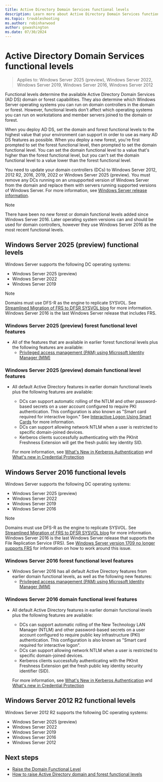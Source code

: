 ```yaml
---
title: Active Directory Domain Services functional levels
description: Learn more about Active Directory Domain Services functional levels in Windows Server
ms.topic: troubleshooting
ms.author: robinharwood
author: gswashington
ms.date: 07/30/2024
---
```

# Active Directory Domain Services functional levels

>Applies to: Windows Server 2025 (preview), Windows Server 2022, Windows Server 2019, Windows Server 2016, Windows Server 2012

Functional levels determine the available Active Directory Domain Services (AD DS) domain or forest capabilities. They also determine which Windows Server operating systems you can run on domain controllers in the domain or forest. However, functional levels don't affect which operating systems you can run on workstations and member servers joined to the domain or forest.

When you deploy AD DS, set the domain and forest functional levels to the highest value that your environment can support in order to use as many AD DS features as possible. When you deploy a new forest, you're first prompted to set the forest functional level, then prompted to set the domain functional level. You can set the domain functional level to a value that's higher than the forest functional level, but you can't set the domain functional level to a value lower than the forest functional level.

You need to update your domain controllers (DCs) to Windows Server 2012, 2012 R2, 2016, 2019, 2022 or Windows Server 2025 (preview). You must remove any DCs running on an unsupported version of Windows Server from the domain and replace them with servers running supported versions of Windows Server. For more information, see [Windows Server release information](/windows-server/get-started/windows-server-release-info).

> [!NOTE]
> There have been no new forest or domain functional levels added since Windows Server 2016. Later operating system versions can and should be used for domain controllers, however they use Windows Server 2016 as the most recent functional levels.

<!-- 2025 (preview) section is new -->

## Windows Server 2025 (preview) functional levels

<!-- Need to verify the following bullet list is accurate -->

Windows Server supports the following DC operating systems:

* Windows Server 2025 (preview)
* Windows Server 2022
* Windows Server 2019

> [!NOTE]
> Domains must use DFS-R as the engine to replicate SYSVOL. See [Streamlined Migration of FRS to DFSR SYSVOL blog](https://techcommunity.microsoft.com/t5/storage-at-microsoft/streamlined-migration-of-frs-to-dfsr-sysvol/ba-p/425405) for more information. Windows Server 2016 is the last Windows Server release that includes FRS.

### Windows Server 2025 (preview) forest functional level features

* All of the features that are available in earlier forest functional levels plus the following features are available:
   * [Privileged access management (PAM) using Microsoft Identity Manager (MIM)](../whats-new-active-directory-domain-services.md#privileged-access-management)

### Windows Server 2025 (preview) domain functional level features

* All default Active Directory features in earlier domain functional levels plus the following features are available:
   * DCs can support automatic rolling of the NTLM and other password-based secrets on a user account configured to require PKI authentication. This configuration is also known as "Smart card required for interactive logon." See [Interactive Logon Using Smart Cards](https://learn.microsoft.com/en-us/openspecs/windows_protocols/ms-pkca/53dd48a1-8325-4c0f-971f-d8c538d07f96) for more information.
   * DCs can support allowing network NTLM when a user is restricted to specific domain-joined devices.
   * Kerberos clients successfully authenticating with the PKInit Freshness Extension will get the fresh public key identity SID.

    For more information, see [What's New in Kerberos Authentication](../../get-started/whats-new-in-windows-server-2016.md#kerberos-authentication) and [What's new in Credential Protection](../../security/credentials-protection-and-management/whats-new-in-credential-protection.md)

## Windows Server 2016 functional levels

Windows Server supports the following DC operating systems:

* Windows Server 2025 (preview)
* Windows Server 2022
* Windows Server 2019
* Windows Server 2016

> [!NOTE]
> Domains must use DFS-R as the engine to replicate SYSVOL. See [Streamlined Migration of FRS to DFSR SYSVOL blog](https://techcommunity.microsoft.com/t5/storage-at-microsoft/streamlined-migration-of-frs-to-dfsr-sysvol/ba-p/425405) for more information. Windows Server 2016 is the last Windows Server release that supports the File Replication Service (FRS). See [Windows Server version 1709 no longer supports FRS](../troubleshoot/windows-server/networking/windows-server-version-1709-no-longer-supports-frs) for information on how to work around this issue.

### Windows Server 2016 forest functional level features

* Windows Server 2016 has all default Active Directory features from earlier domain functional levels, as well as the following new features:
   * [Privileged access management (PAM) using Microsoft Identity Manager (MIM)](../whats-new-active-directory-domain-services.md#privileged-access-management)

### Windows Server 2016 domain functional level features

* All default Active Directory features in earlier domain functional levels plus the following features are available:
   * DCs can support automatic rolling of the New Technology LAN Manager (NTLM) and other password-based secrets on a user account configured to require public key infrastructure (PKI) authentication. This configuration is also known as "Smart card required for interactive logon".
   * DCs can support allowing network NTLM when a user is restricted to specific domain-joined devices.
   * Kerberos clients successfully authenticating with the PKInit Freshness Extension get the fresh public key identity security identifier (SID).

    For more information, see [What's New in Kerberos Authentication](../../get-started/whats-new-in-windows-server-2016.md#kerberos-authentication) and [What's new in Credential Protection](../../security/credentials-protection-and-management/whats-new-in-credential-protection.md)

## Windows Server 2012 R2 functional levels

Windows Server 2012 R2 supports the following DC operating systems:

* Windows Server 2025 (preview)
* Windows Server 2022
* Windows Server 2019
* Windows Server 2016
* Windows Server 2012

## Next steps

* [Raise the Domain Functional Level](/previous-versions/windows/it-pro/windows-server-2008-R2-and-2008/cc753104(v=ws.11))
* [How to raise Active Directory domain and forest functional levels](/raise-domain-forest-functional-levels?branch=pr-en-us-4776)